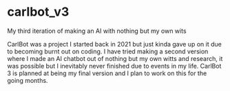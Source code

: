 # carlbot_v3
My third iteration of making an AI with nothing but my own wits 

CarlBot was a project I started back in 2021 but just kinda gave up on it due to becoming burnt out on coding. I have tried making a second version where I made an AI chatbot out of nothing but my own witts and research, it was possible but I inevitably never finished due to events in my life. CarlBot 3 is planned at being my final version and I plan to work on this for the going months.
